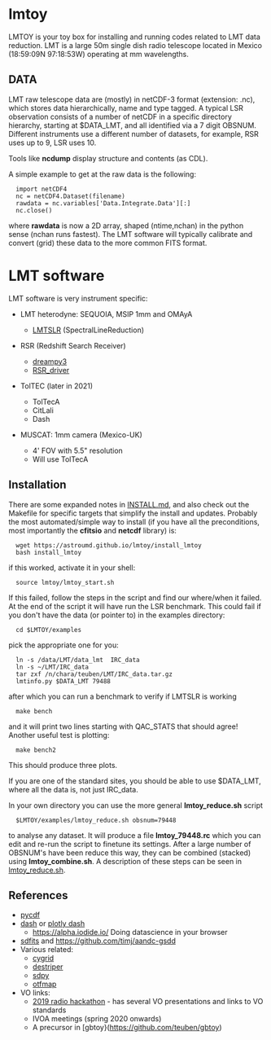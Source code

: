 # lmtoy

LMTOY is your toy box for installing and running codes related to LMT data reduction. LMT is a large
50m single dish radio telescope located in Mexico (18:59:09N 97:18:53W) operating at mm wavelengths.


## DATA

LMT raw telescope data are (mostly) in netCDF-3 format (extension: .nc), which stores
data hierarchically, name and type tagged.
A typical LSR observation consists of a number of netCDF in a specific directory hierarchy, starting at
$DATA_LMT, and all identified via a 7 digit OBSNUM.  Different instruments
use a different number of datasets, for example, RSR uses up to 9, LSR uses 10.

Tools like **ncdump** display structure and contents (as CDL).

A simple example to get at the raw data is the following:

      import netCDF4
      nc = netCDF4.Dataset(filename)
      rawdata = nc.variables['Data.Integrate.Data'][:]
      nc.close()

where **rawdata** is now a 2D array, shaped (ntime,nchan) in the python sense (nchan runs fastest).
The LMT software will typically calibrate and convert (grid) these data to the more common FITS format.


# LMT software

LMT software is very instrument specific:


* LMT heterodyne: SEQUOIA, MSIP 1mm and OMAyA
  * [LMTSLR](https://github.com/lmt-heterodyne/SpectralLineReduction)   (SpectralLineReduction)  

* RSR (Redshift Search Receiver)
  * [dreampy3](https://github.com/lmt-heterodyne/dreampy3)
  * [RSR_driver](https://github.com/LMTdevs/RSR_driver)

* TolTEC (later in 2021)
  * TolTecA
  * CitLali
  * Dash

* MUSCAT: 1mm camera (Mexico-UK)
  *  4' FOV with 5.5" resolution
  *  Will use TolTecA


## Installation

There are some expanded notes in [INSTALL.md](INSTALL.md), and also check out the
Makefile for specific targets that simplify the install and updates. Probably the most automated/simple
way to install (if you have all the preconditions, most importantly the **cfitsio** and **netcdf** library) is:

      wget https://astroumd.github.io/lmtoy/install_lmtoy
      bash install_lmtoy

if this worked, activate it in your shell:

      source lmtoy/lmtoy_start.sh

If this failed, follow the steps in the script and find our where/when it failed. At the end of the script it
will have run the LSR benchmark. This could fail if you don't have the data (or pointer to) in the examples
directory:

      cd $LMTOY/examples

pick the appropriate one for you:

      ln -s /data/LMT/data_lmt  IRC_data
      ln -s ~/LMT/IRC_data
      tar zxf /n/chara/teuben/LMT/IRC_data.tar.gz
      lmtinfo.py $DATA_LMT 79488

after which you can run a benchmark to verify if LMTSLR is working

      make bench

and it will print two lines starting with QAC_STATS that should agree! Another useful
test is plotting:

      make bench2

This should produce three plots.

If you are one of the standard sites, you should be able to use $DATA_LMT, where all the data is,
not just IRC_data.

In your own directory you can use the more general **lmtoy_reduce.sh** script

      $LMTOY/examples/lmtoy_reduce.sh obsnum=79448

to analyse any dataset. It will produce
a file **lmtoy_79448.rc** which you can edit and re-run the script to finetune
its settings. After a large number of OBSNUM's have been reduce this way, they
can be combined (stacked) using **lmtoy_combine.sh**. A description of these
steps can be seen in 
[lmtoy_reduce.sh](examples/lmtoy_reduce.sh).

## References

* [pycdf](http://pysclint.sourceforge.net/pycdf)
* [dash](https://dash.plotly.com/) or [plotly dash](https://plotly.com/dash/)
  *  https://alpha.iodide.io/      Doing datascience in your browser
* [sdfits](https://fits.gsfc.nasa.gov/registry/sdfits.html) and https://github.com/timj/aandc-gsdd
* Various related:
  * [cygrid](https://github.com/bwinkel/cygrid)
  * [destriper](https://github.com/low-sky/destriper)
  * [sdpy](https://github.com/keflavich/sdpy)
  * [otfmap](https://github.com/low-sky/otfmap)
* VO links:
  * [2019 radio hackathon](https://www.asterics2020.eu/dokuwiki/doku.php?id=open:wp4:wp4techforum5:radiointhevo) - has several VO presentations and links to VO standards
  * IVOA meetings (spring 2020 onwards)
  * A precursor in [gbtoy}(https://github.com/teuben/gbtoy)

